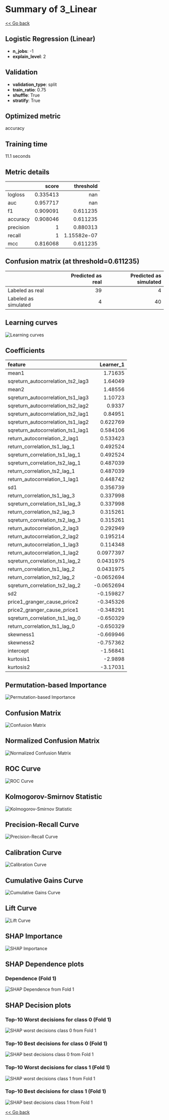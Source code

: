 # Summary of 3_Linear

[<< Go back](../README.md)


## Logistic Regression (Linear)
- **n_jobs**: -1
- **explain_level**: 2

## Validation
 - **validation_type**: split
 - **train_ratio**: 0.75
 - **shuffle**: True
 - **stratify**: True

## Optimized metric
accuracy

## Training time

11.1 seconds

## Metric details
|           |    score |     threshold |
|:----------|---------:|--------------:|
| logloss   | 0.335413 | nan           |
| auc       | 0.957717 | nan           |
| f1        | 0.909091 |   0.611235    |
| accuracy  | 0.908046 |   0.611235    |
| precision | 1        |   0.880313    |
| recall    | 1        |   1.15582e-07 |
| mcc       | 0.816068 |   0.611235    |


## Confusion matrix (at threshold=0.611235)
|                      |   Predicted as real |   Predicted as simulated |
|:---------------------|--------------------:|-------------------------:|
| Labeled as real      |                  39 |                        4 |
| Labeled as simulated |                   4 |                       40 |

## Learning curves
![Learning curves](learning_curves.png)

## Coefficients
| feature                           |   Learner_1 |
|:----------------------------------|------------:|
| mean1                             |   1.71635   |
| sqreturn_autocorrelation_ts2_lag3 |   1.64049   |
| mean2                             |   1.48556   |
| sqreturn_autocorrelation_ts1_lag3 |   1.10723   |
| sqreturn_autocorrelation_ts2_lag2 |   0.9337    |
| sqreturn_autocorrelation_ts2_lag1 |   0.84951   |
| sqreturn_autocorrelation_ts1_lag2 |   0.622769  |
| sqreturn_autocorrelation_ts1_lag1 |   0.584106  |
| return_autocorrelation_2_lag1     |   0.533423  |
| return_correlation_ts1_lag_1      |   0.492524  |
| sqreturn_correlation_ts1_lag_1    |   0.492524  |
| sqreturn_correlation_ts2_lag_1    |   0.487039  |
| return_correlation_ts2_lag_1      |   0.487039  |
| return_autocorrelation_1_lag1     |   0.448742  |
| sd1                               |   0.356739  |
| return_correlation_ts1_lag_3      |   0.337998  |
| sqreturn_correlation_ts1_lag_3    |   0.337998  |
| return_correlation_ts2_lag_3      |   0.315261  |
| sqreturn_correlation_ts2_lag_3    |   0.315261  |
| return_autocorrelation_2_lag3     |   0.292949  |
| return_autocorrelation_2_lag2     |   0.195214  |
| return_autocorrelation_1_lag3     |   0.114348  |
| return_autocorrelation_1_lag2     |   0.0977397 |
| sqreturn_correlation_ts1_lag_2    |   0.0431975 |
| return_correlation_ts1_lag_2      |   0.0431975 |
| return_correlation_ts2_lag_2      |  -0.0652694 |
| sqreturn_correlation_ts2_lag_2    |  -0.0652694 |
| sd2                               |  -0.159827  |
| price1_granger_cause_price2       |  -0.345326  |
| price2_granger_cause_price1       |  -0.348291  |
| sqreturn_correlation_ts1_lag_0    |  -0.650329  |
| return_correlation_ts1_lag_0      |  -0.650329  |
| skewness1                         |  -0.669946  |
| skewness2                         |  -0.757362  |
| intercept                         |  -1.56841   |
| kurtosis1                         |  -2.9898    |
| kurtosis2                         |  -3.17031   |


## Permutation-based Importance
![Permutation-based Importance](permutation_importance.png)
## Confusion Matrix

![Confusion Matrix](confusion_matrix.png)


## Normalized Confusion Matrix

![Normalized Confusion Matrix](confusion_matrix_normalized.png)


## ROC Curve

![ROC Curve](roc_curve.png)


## Kolmogorov-Smirnov Statistic

![Kolmogorov-Smirnov Statistic](ks_statistic.png)


## Precision-Recall Curve

![Precision-Recall Curve](precision_recall_curve.png)


## Calibration Curve

![Calibration Curve](calibration_curve_curve.png)


## Cumulative Gains Curve

![Cumulative Gains Curve](cumulative_gains_curve.png)


## Lift Curve

![Lift Curve](lift_curve.png)



## SHAP Importance
![SHAP Importance](shap_importance.png)

## SHAP Dependence plots

### Dependence (Fold 1)
![SHAP Dependence from Fold 1](learner_fold_0_shap_dependence.png)

## SHAP Decision plots

### Top-10 Worst decisions for class 0 (Fold 1)
![SHAP worst decisions class 0 from Fold 1](learner_fold_0_shap_class_0_worst_decisions.png)
### Top-10 Best decisions for class 0 (Fold 1)
![SHAP best decisions class 0 from Fold 1](learner_fold_0_shap_class_0_best_decisions.png)
### Top-10 Worst decisions for class 1 (Fold 1)
![SHAP worst decisions class 1 from Fold 1](learner_fold_0_shap_class_1_worst_decisions.png)
### Top-10 Best decisions for class 1 (Fold 1)
![SHAP best decisions class 1 from Fold 1](learner_fold_0_shap_class_1_best_decisions.png)

[<< Go back](../README.md)

